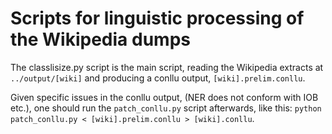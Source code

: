 # Scripts for linguistic processing of the Wikipedia dumps

The classlisize.py script is the main script, reading the Wikipedia extracts at `../output/[wiki]` and producing a conllu output, `[wiki].prelim.conllu`.

Given specific issues in the conllu output, (NER does not conform with IOB etc.), one should run the `patch_conllu.py` script afterwards, like this: `python patch_conllu.py < [wiki].prelim.conllu > [wiki].conllu`.
